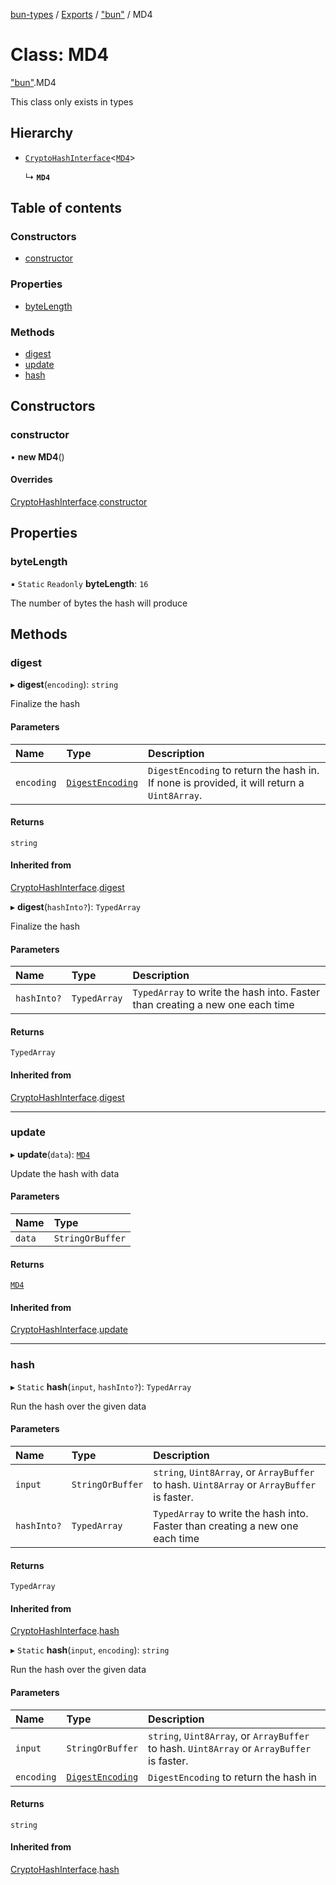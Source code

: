 [bun-types](https://oven-sh.github.io/bun-types/README.md) / [Exports](https://oven-sh.github.io/bun-types/modules.md) / ["bun"](https://oven-sh.github.io/bun-types/modules/bun_.md) / MD4

# Class: MD4

["bun"](https://oven-sh.github.io/bun-types/modules/bun_.md).MD4

This class only exists in types

## Hierarchy

- [`CryptoHashInterface`](https://oven-sh.github.io/bun-types/classes/bun_.CryptoHashInterface.md)<[`MD4`](https://oven-sh.github.io/bun-types/classes/bun_.MD4.md)\>

  ↳ **`MD4`**

## Table of contents

### Constructors

- [constructor](https://oven-sh.github.io/bun-types/classes/bun_.MD4.md#constructor)

### Properties

- [byteLength](https://oven-sh.github.io/bun-types/classes/bun_.MD4.md#bytelength)

### Methods

- [digest](https://oven-sh.github.io/bun-types/classes/bun_.MD4.md#digest)
- [update](https://oven-sh.github.io/bun-types/classes/bun_.MD4.md#update)
- [hash](https://oven-sh.github.io/bun-types/classes/bun_.MD4.md#hash)

## Constructors

### constructor

• **new MD4**()

#### Overrides

[CryptoHashInterface](https://oven-sh.github.io/bun-types/classes/bun_.CryptoHashInterface.md).[constructor](https://oven-sh.github.io/bun-types/classes/bun_.CryptoHashInterface.md#constructor)

## Properties

### byteLength

▪ `Static` `Readonly` **byteLength**: ``16``

The number of bytes the hash will produce

## Methods

### digest

▸ **digest**(`encoding`): `string`

Finalize the hash

#### Parameters

| Name | Type | Description |
| :------ | :------ | :------ |
| `encoding` | [`DigestEncoding`](https://oven-sh.github.io/bun-types/modules/bun_.md#digestencoding) | `DigestEncoding` to return the hash in. If none is provided, it will return a `Uint8Array`. |

#### Returns

`string`

#### Inherited from

[CryptoHashInterface](https://oven-sh.github.io/bun-types/classes/bun_.CryptoHashInterface.md).[digest](https://oven-sh.github.io/bun-types/classes/bun_.CryptoHashInterface.md#digest)

▸ **digest**(`hashInto?`): `TypedArray`

Finalize the hash

#### Parameters

| Name | Type | Description |
| :------ | :------ | :------ |
| `hashInto?` | `TypedArray` | `TypedArray` to write the hash into. Faster than creating a new one each time |

#### Returns

`TypedArray`

#### Inherited from

[CryptoHashInterface](https://oven-sh.github.io/bun-types/classes/bun_.CryptoHashInterface.md).[digest](https://oven-sh.github.io/bun-types/classes/bun_.CryptoHashInterface.md#digest)

___

### update

▸ **update**(`data`): [`MD4`](https://oven-sh.github.io/bun-types/classes/bun_.MD4.md)

Update the hash with data

#### Parameters

| Name | Type |
| :------ | :------ |
| `data` | `StringOrBuffer` |

#### Returns

[`MD4`](https://oven-sh.github.io/bun-types/classes/bun_.MD4.md)

#### Inherited from

[CryptoHashInterface](https://oven-sh.github.io/bun-types/classes/bun_.CryptoHashInterface.md).[update](https://oven-sh.github.io/bun-types/classes/bun_.CryptoHashInterface.md#update)

___

### hash

▸ `Static` **hash**(`input`, `hashInto?`): `TypedArray`

Run the hash over the given data

#### Parameters

| Name | Type | Description |
| :------ | :------ | :------ |
| `input` | `StringOrBuffer` | `string`, `Uint8Array`, or `ArrayBuffer` to hash. `Uint8Array` or `ArrayBuffer` is faster. |
| `hashInto?` | `TypedArray` | `TypedArray` to write the hash into. Faster than creating a new one each time |

#### Returns

`TypedArray`

#### Inherited from

[CryptoHashInterface](https://oven-sh.github.io/bun-types/classes/bun_.CryptoHashInterface.md).[hash](https://oven-sh.github.io/bun-types/classes/bun_.CryptoHashInterface.md#hash)

▸ `Static` **hash**(`input`, `encoding`): `string`

Run the hash over the given data

#### Parameters

| Name | Type | Description |
| :------ | :------ | :------ |
| `input` | `StringOrBuffer` | `string`, `Uint8Array`, or `ArrayBuffer` to hash. `Uint8Array` or `ArrayBuffer` is faster. |
| `encoding` | [`DigestEncoding`](https://oven-sh.github.io/bun-types/modules/bun_.md#digestencoding) | `DigestEncoding` to return the hash in |

#### Returns

`string`

#### Inherited from

[CryptoHashInterface](https://oven-sh.github.io/bun-types/classes/bun_.CryptoHashInterface.md).[hash](https://oven-sh.github.io/bun-types/classes/bun_.CryptoHashInterface.md#hash)
